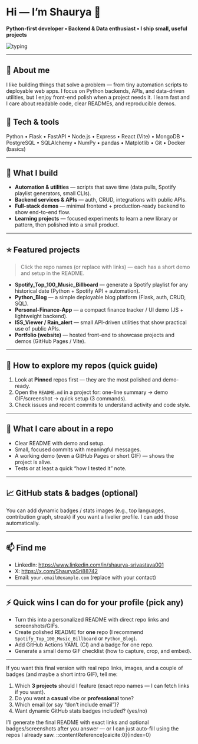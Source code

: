 # Hi — I’m Shaurya 👋  
**Python-first developer • Backend & Data enthusiast • I ship small, useful projects**

<p align="left">
  <img src="https://readme-typing-svg.demolab.com?font=Fira%20Code&size=24&pause=1000&color=2BCDC1&width=750&lines=I+build+tools+and+web+apps+that+solve+real+problems.;Always+learning+—+Python,+Flask,+Data+&+APIs" alt="typing" />
</p>

---

## 🔭 About me
I like building things that solve a problem — from tiny automation scripts to deployable web apps. I focus on Python backends, APIs, and data-driven utilities, but I enjoy front-end polish when a project needs it. I learn fast and I care about readable code, clear READMEs, and reproducible demos.

## 🧰 Tech & tools
Python • Flask • FastAPI • Node.js • Express • React (Vite) • MongoDB • PostgreSQL • SQLAlchemy • NumPy • pandas • Matplotlib • Git • Docker (basics)

---

## 🔧 What I build
- **Automation & utilities** — scripts that save time (data pulls, Spotify playlist generators, small CLIs).  
- **Backend services & APIs** — auth, CRUD, integrations with public APIs.  
- **Full-stack demos** — minimal frontend + production-ready backend to show end-to-end flow.  
- **Learning projects** — focused experiments to learn a new library or pattern, then polished into a small product.

---

## ⭐ Featured projects
> Click the repo names (or replace with links) — each has a short demo and setup in the README.

- **Spotify_Top_100_Music_Billboard** — generate a Spotify playlist for any historical date (Python + Spotify API + automation).  
- **Python_Blog** — a simple deployable blog platform (Flask, auth, CRUD, SQL).  
- **Personal-Finance-App** — a compact finance tracker / UI demo (JS + lightweight backend).  
- **ISS_Viewer / Rain_alert** — small API-driven utilities that show practical use of public APIs.  
- **Portfolio (website)** — hosted front-end to showcase projects and demos (GitHub Pages / Vite).

---

## 📂 How to explore my repos (quick guide)
1. Look at **Pinned** repos first — they are the most polished and demo-ready.  
2. Open the `README.md` in a project for: one-line summary → demo GIF/screenshot → quick setup (3 commands).  
3. Check issues and recent commits to understand activity and code style.

---

## 📝 What I care about in a repo
- Clear README with demo and setup.  
- Small, focused commits with meaningful messages.  
- A working demo (even a GitHub Pages or short GIF) — shows the project is alive.  
- Tests or at least a quick “how I tested it” note.

---

## 📈 GitHub stats & badges (optional)
You can add dynamic badges / stats images (e.g., top languages, contribution graph, streak) if you want a livelier profile. I can add those automatically.

---

## 📫 Find me
- LinkedIn: https://www.linkedin.com/in/shaurya-srivastava001  
- X: https://x.com/ShauryaSri88742  
- Email: `your.email@example.com` (replace with your contact)

---

## ⚡ Quick wins I can do for your profile (pick any)
- Turn this into a personalized README with direct repo links and screenshots/GIFs.  
- Create polished README for **one** repo (I recommend `Spotify_Top_100_Music_Billboard` or `Python_Blog`).  
- Add GitHub Actions YAML (CI) and a badge for one repo.  
- Generate a small demo GIF checklist (how to capture, crop, and embed).

---

If you want this final version with real repo links, images, and a couple of badges (and maybe a short intro GIF), tell me:
1. Which **3 projects** should I feature (exact repo names — I can fetch links if you want).  
2. Do you want a **casual** vibe or **professional** tone?  
3. Which email (or say “don’t include email”)?  
4. Want dynamic GitHub stats badges included? (yes/no)

I’ll generate the final README with exact links and optional badges/screenshots after you answer — or I can just auto-fill using the repos I already saw.
::contentReference[oaicite:0]{index=0}
